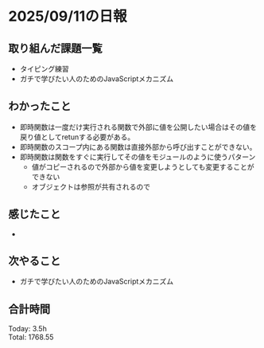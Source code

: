 # 2025/09/11の日報
## 取り組んだ課題一覧
* タイピング練習
* ガチで学びたい人のためのJavaScriptメカニズム
## わかったこと 
* 即時関数は一度だけ実行される関数で外部に値を公開したい場合はその値を戻り値としてretunする必要がある。
* 即時関数のスコープ内にある関数は直接外部から呼び出すことができない。
* 即時関数は関数をすぐに実行してその値をモジュールのように使うパターン
  * 値がコピーされるので外部から値を変更しようとしても変更することができない
  * オブジェクトは参照が共有されるので   
## 感じたこと
* 
## 次やること
* ガチで学びたい人のためのJavaScriptメカニズム
##  合計時間 
Today: 3.5h<br>
Total: 1768.55
